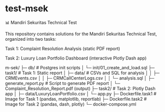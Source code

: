 # test-msek

📊 Mandiri Sekuritas Technical Test

This repository contains solutions for the Mandiri Sekuritas Technical Test, organized into two tasks:

Task 1: Complaint Resolution Analysis (static PDF report)

Task 2: Luxury Loan Portfolio Dashboard (interactive Plotly Dash app)

m-sek/
├─ db/                         # Postgres init scripts
│   └─ init/01_create_and_load.sql
├─ task1/                      # Task 1: Static report
│   ├─ data/                   # CSVs and SQL for analysis
│   │   ├─ CRMEvents.csv
│   │   ├─ CRMCallCenterLogs.csv
│   │   └─ analysis.sql
│   ├─ generate_report.py       # Script to generate PDF report
│   └─ Complaint_Resolution_Report.pdf (output)
├─ task2/                      # Task 2: Plotly Dash app
│   ├─ data/LuxuryLoanPortfolio.csv
│   └─ app.py
├─ Dockerfile.task1            # Image for Task 1 (pandas, matplotlib, reportlab)
├─ Dockerfile.task2            # Image for Task 2 (pandas, dash, plotly)
└─ docker-compose.yml
